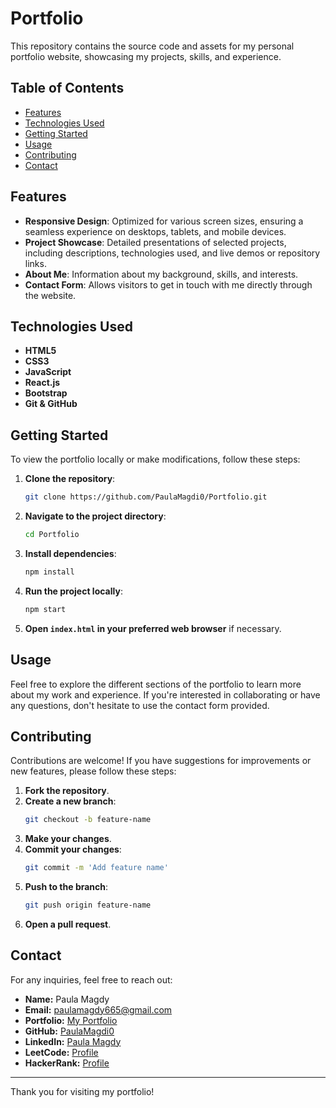 # Portfolio

This repository contains the source code and assets for my personal portfolio website, showcasing my projects, skills, and experience.

## Table of Contents

- [Features](#features)
- [Technologies Used](#technologies-used)
- [Getting Started](#getting-started)
- [Usage](#usage)
- [Contributing](#contributing)
- [Contact](#contact)

## Features

- **Responsive Design**: Optimized for various screen sizes, ensuring a seamless experience on desktops, tablets, and mobile devices.
- **Project Showcase**: Detailed presentations of selected projects, including descriptions, technologies used, and live demos or repository links.
- **About Me**: Information about my background, skills, and interests.
- **Contact Form**: Allows visitors to get in touch with me directly through the website.

## Technologies Used

- **HTML5**
- **CSS3**
- **JavaScript**
- **React.js**
- **Bootstrap**
- **Git & GitHub**

## Getting Started

To view the portfolio locally or make modifications, follow these steps:

1. **Clone the repository**:
   ```bash
   git clone https://github.com/PaulaMagdi0/Portfolio.git
   ```

2. **Navigate to the project directory**:
   ```bash
   cd Portfolio
   ```

3. **Install dependencies**:
   ```bash
   npm install
   ```

4. **Run the project locally**:
   ```bash
   npm start
   ```

5. **Open `index.html` in your preferred web browser** if necessary.

## Usage

Feel free to explore the different sections of the portfolio to learn more about my work and experience. If you're interested in collaborating or have any questions, don't hesitate to use the contact form provided.

## Contributing

Contributions are welcome! If you have suggestions for improvements or new features, please follow these steps:

1. **Fork the repository**.
2. **Create a new branch**:
   ```bash
   git checkout -b feature-name
   ```
3. **Make your changes**.
4. **Commit your changes**:
   ```bash
   git commit -m 'Add feature name'
   ```
5. **Push to the branch**:
   ```bash
   git push origin feature-name
   ```
6. **Open a pull request**.

## Contact

For any inquiries, feel free to reach out:

- **Name:** Paula Magdy
- **Email:** [paulamagdy665@gmail.com](mailto:paulamagdy665@gmail.com)
- **Portfolio:** [My Portfolio](https://portfolio-ploz.vercel.app/)
- **GitHub:** [PaulaMagdi0](https://github.com/PaulaMagdi0)
- **LinkedIn:** [Paula Magdy](https://www.linkedin.com/in/paula-magdy/)
- **LeetCode:** [Profile](https://leetcode.com/u/4pAckTIlBP/)
- **HackerRank:** [Profile](https://www.hackerrank.com/profile/paulamagdy665)

---

Thank you for visiting my portfolio!

